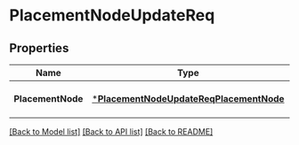 # PlacementNodeUpdateReq

## Properties
Name | Type | Description | Notes
------------ | ------------- | ------------- | -------------
**PlacementNode** | [***PlacementNodeUpdateReqPlacementNode**](PlacementNodeUpdateReq_PlacementNode.md) |  | [optional] [default to null]

[[Back to Model list]](../README.md#documentation-for-models) [[Back to API list]](../README.md#documentation-for-api-endpoints) [[Back to README]](../README.md)


